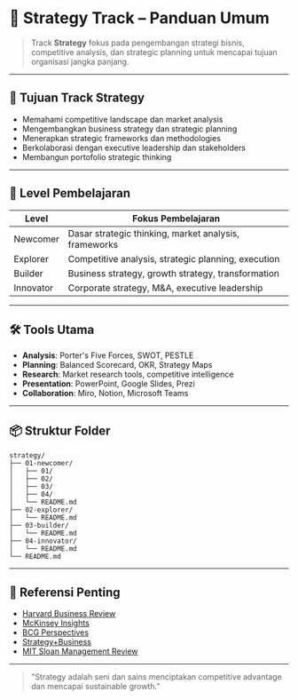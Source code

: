 # 🎯 Strategy Track – Panduan Umum

> Track **Strategy** fokus pada pengembangan strategi bisnis, competitive analysis, dan strategic planning untuk mencapai tujuan organisasi jangka panjang.

---

## 🎯 Tujuan Track Strategy

- Memahami competitive landscape dan market analysis
- Mengembangkan business strategy dan strategic planning
- Menerapkan strategic frameworks dan methodologies
- Berkolaborasi dengan executive leadership dan stakeholders
- Membangun portofolio strategic thinking

---

## 🧭 Level Pembelajaran

| Level     | Fokus Pembelajaran                                   |
| --------- | ---------------------------------------------------- |
| Newcomer  | Dasar strategic thinking, market analysis, frameworks|
| Explorer  | Competitive analysis, strategic planning, execution  |
| Builder   | Business strategy, growth strategy, transformation   |
| Innovator | Corporate strategy, M&A, executive leadership        |

---

## 🛠 Tools Utama

- **Analysis**: Porter's Five Forces, SWOT, PESTLE
- **Planning**: Balanced Scorecard, OKR, Strategy Maps
- **Research**: Market research tools, competitive intelligence
- **Presentation**: PowerPoint, Google Slides, Prezi
- **Collaboration**: Miro, Notion, Microsoft Teams

---

## 📦 Struktur Folder

```
strategy/
├── 01-newcomer/
│   ├── 01/
│   ├── 02/
│   ├── 03/
│   ├── 04/
│   └── README.md
├── 02-explorer/
│   └── README.md
├── 03-builder/
│   └── README.md
├── 04-innovator/
│   └── README.md
└── README.md
```

---

## 🔗 Referensi Penting

- [Harvard Business Review](https://hbr.org/)
- [McKinsey Insights](https://www.mckinsey.com/insights)
- [BCG Perspectives](https://www.bcg.com/perspectives)
- [Strategy+Business](https://www.strategy-business.com/)
- [MIT Sloan Management Review](https://sloanreview.mit.edu/)

---

> "Strategy adalah seni dan sains menciptakan competitive advantage dan mencapai sustainable growth." 